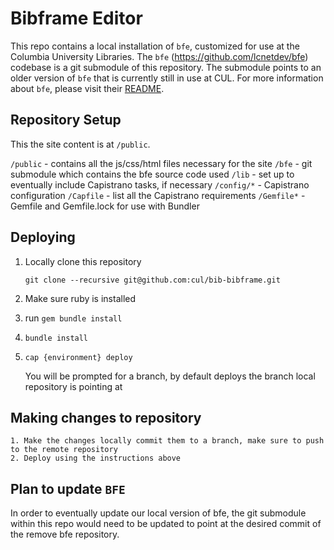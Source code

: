 # Bibframe Editor
This repo contains a local installation of `bfe`, customized for use at the Columbia University Libraries. The `bfe` (https://github.com/lcnetdev/bfe) codebase is a git submodule of this repository. The submodule points to an older version of `bfe` that is currently still in use at CUL. For more information about `bfe`, please visit their [README](https://github.com/lcnetdev/bfe/blob/master/README.md).

## Repository Setup
This the site content is at `/public`.

`/public` - contains all the js/css/html files necessary for the site
`/bfe` - git submodule which contains the bfe source code used
`/lib` - set up to eventually include Capistrano tasks, if necessary
`/config/*` - Capistrano configuration
`/Capfile` - list all the Capistrano requirements
`/Gemfile*` - Gemfile and Gemfile.lock for use with Bundler

## Deploying
1. Locally clone this repository

   `git clone --recursive git@github.com:cul/bib-bibframe.git`
2. Make sure ruby is installed
3. run `gem bundle install`
4. `bundle install`
5. `cap {environment} deploy`

   You will be prompted for a branch, by default deploys the branch local repository is pointing at

## Making changes to repository
	1. Make the changes locally commit them to a branch, make sure to push to the remote repository
	2. Deploy using the instructions above

## Plan to update `BFE`
In order to eventually update our local version of bfe, the git submodule within this repo would need to be updated to point at the desired commit of the remove bfe repository.
